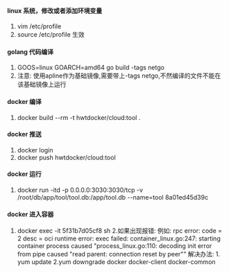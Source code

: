 
#### linux 系统，修改或者添加环境变量
1. vim /etc/profile
2. source /etc/profile 生效

#### golang 代码编译
1. GOOS=linux GOARCH=amd64 go build -tags netgo
2. 注意: 使用apline作为基础镜像,需要带上-tags netgo,不然编译的文件不能在该基础镜像上运行

#### docker 编译
1. docker build --rm -t hwtdocker/cloud:tool .

#### docker 推送
1. docker login
2. docker push hwtdocker/cloud:tool

#### docker 运行
1. docker run -itd -p 0.0.0.0:3030:3030/tcp -v /root/db/app/tool/tool.db:/app/tool.db --name=tool 8a01ed45d39c

#### docker 进入容器
1. docker exec -it 5f31b7d05cf8 sh
2.如果出现报错:
  例如: rpc error: code = 2 desc = oci runtime error: exec failed:
      container_linux.go:247: starting container process caused "process_linux.go:110:
      decoding init error from pipe caused \"read parent: connection reset by peer\""
  解决办法: 1. yum update 2.yum downgrade docker docker-client docker-common
